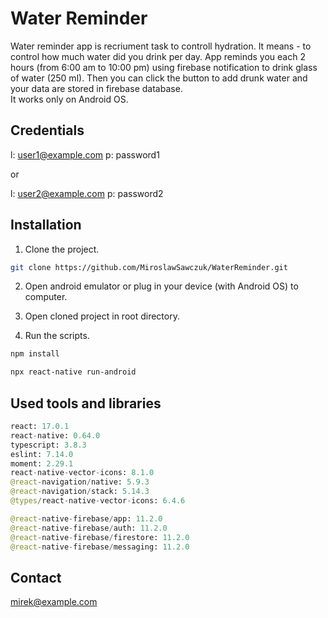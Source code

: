 # Water Reminder

Water reminder app is recriument task to controll hydration. It means - to control how much water did you drink per day. App reminds you each 2 hours (from 6:00 am to 10:00 pm) using firebase notification to drink glass of water (250 ml). Then you can click the button to add drunk water and your data are stored in firebase database.  
It works only on Android OS.

## Credentials

l: user1@example.com
p: password1

or

l: user2@example.com
p: password2

## Installation

1. Clone the project.

```bash
git clone https://github.com/MiroslawSawczuk/WaterReminder.git
```

2. Open android emulator or plug in your device (with Android OS) to computer.

3. Open cloned project in root directory.

4. Run the scripts.

```bash
npm install
```

```bash
npx react-native run-android
```

## Used tools and libraries

```python
react: 17.0.1
react-native: 0.64.0
typescript: 3.8.3
eslint: 7.14.0
moment: 2.29.1
react-native-vector-icons: 8.1.0
@react-navigation/native: 5.9.3
@react-navigation/stack: 5.14.3
@types/react-native-vector-icons: 6.4.6

@react-native-firebase/app: 11.2.0
@react-native-firebase/auth: 11.2.0
@react-native-firebase/firestore: 11.2.0
@react-native-firebase/messaging: 11.2.0
```

## Contact

mirek@example.com
